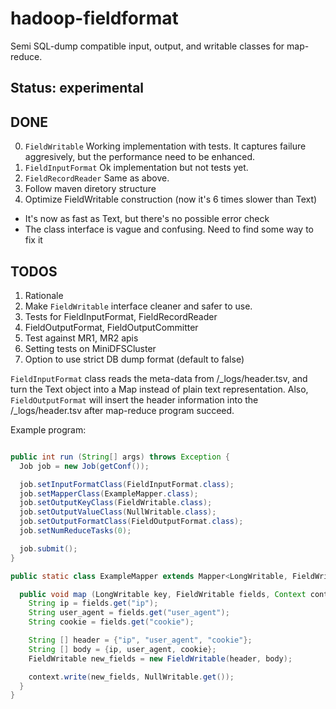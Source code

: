 hadoop-fieldformat
==================

Semi SQL-dump compatible input, output, and writable classes for map-reduce.

Status: experimental
--------------------

DONE
----

0. `FieldWritable` Working implementation with tests. It captures failure aggresively, but the performance need to be enhanced.
1. `FieldInputFormat` Ok implementation but not tests yet.
2. `FieldRecordReader` Same as above.
3. Follow maven diretory structure
2. Optimize FieldWritable construction (now it's 6 times slower than Text)
  * It's now as fast as Text, but there's no possible error check
  * The class interface is vague and confusing. Need to find some way to fix it

TODOS
-----

1. Rationale
2. Make `FieldWritable` interface cleaner and safer to use.
4. Tests for FieldInputFormat, FieldRecordReader
5. FieldOutputFormat, FieldOutputCommitter
6. Test against MR1, MR2 apis
7. Setting tests on MiniDFSCluster
8. Option to use strict DB dump format (default to false)

`FieldInputFormat` class reads the meta-data from /_logs/header.tsv, and turn the Text object into a Map instead of plain
text representation. Also, `FieldOutputFormat` will insert the header information into the /_logs/header.tsv after
map-reduce program succeed.

Example program:

```java

public int run (String[] args) throws Exception {
  Job job = new Job(getConf());

  job.setInputFormatClass(FieldInputFormat.class);
  job.setMapperClass(ExampleMapper.class);
  job.setOutputKeyClass(FieldWritable.class);
  job.setOutputValueClass(NullWritable.class);
  job.setOutputFormatClass(FieldOutputFormat.class);
  job.setNumReduceTasks(0);

  job.submit();
}

public static class ExampleMapper extends Mapper<LongWritable, FieldWritable, FieldWritable, NullWritable> {

  public void map (LongWritable key, FieldWritable fields, Context context) throws IOException, InterruptedException{
    String ip = fields.get("ip");
    String user_agent = fields.get("user_agent");
    String cookie = fields.get("cookie");

    String [] header = {"ip", "user_agent", "cookie"};
    String [] body = {ip, user_agent, cookie};
    FieldWritable new_fields = new FieldWritable(header, body);

    context.write(new_fields, NullWritable.get());
  }
}
```
